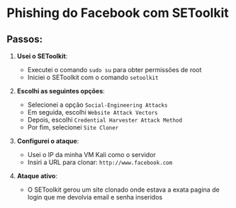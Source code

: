 # Phishing do Facebook com SEToolkit

## Passos:

1. **Usei o SEToolkit**:
   - Executei o comando `sudo su` para obter permissões de root
   - Iniciei o SEToolkit com o comando `setoolkit`

2. **Escolhi as seguintes opções**:
   - Selecionei a opção `Social-Engineering Attacks`
   - Em seguida, escolhi `Website Attack Vectors`
   - Depois, escolhi `Credential Harvester Attack Method`
   - Por fim, selecionei `Site Cloner`

3. **Configurei o ataque**:
   - Usei o IP da minha VM Kali como o servidor
   - Insiri a URL para clonar: `http://www.facebook.com`

5. **Ataque ativo**:
   - O SEToolkit gerou um site clonado onde estava a exata pagina de login que me devolvia email e senha inseridos
